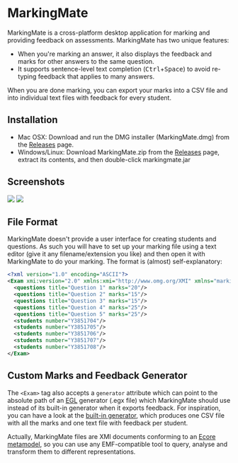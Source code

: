 # MarkingMate
MarkingMate is a cross-platform desktop application for marking and providing feedback on assessments. MarkingMate has two unique features:
* When you're marking an answer, it also displays the feedback and marks for other answers to the same question. 
* It supports sentence-level text completion (<kbd>Ctrl</kbd>+<kbd>Space</kbd>) to avoid re-typing feedback that applies to many answers. 

When you are done marking, you can export your marks into a CSV file and into individual text files with feedback for every student.

## Installation
* Mac OSX: Download and run the DMG installer (MarkingMate.dmg) from the [Releases](https://github.com/kolovos/markingmate/releases) page.
* Windows/Linux: Download MarkingMate.zip from the [Releases](https://github.com/kolovos/markingmate/releases) page, extract its contents, and then double-click markingmate.jar

## Screenshots
![](https://i.imgur.com/YJhwNOV.png)
![](https://i.imgur.com/yzkFqy1.png)

## File Format
MarkingMate doesn't provide a user interface for creating students and questions. As such you will have to set up your marking file using a text editor (give it any filename/extension you like) and then open it with MarkingMate to do your marking. The format is (almost) self-explanatory:

```xml
<?xml version="1.0" encoding="ASCII"?>
<Exam xmi:version="2.0" xmlns:xmi="http://www.omg.org/XMI" xmlns="markingmate">
  <questions title="Question 1" marks="20"/>
  <questions title="Question 2" marks="15"/>
  <questions title="Question 3" marks="15"/>
  <questions title="Question 4" marks="25"/>
  <questions title="Question 5" marks="25"/>
  <students number="Y3851704"/>
  <students number="Y3851705"/>
  <students number="Y3851706"/>
  <students number="Y3851707"/>
  <students number="Y3851708"/>
</Exam>
```

## Custom Marks and Feedback Generator
The `<Exam>` tag also accepts a `generator` attribute which can point to the absolute path of an [EGL](https://www.eclipse.org/epsilon/doc/articles/code-generation-tutorial-egl/) generator (.egx file) which MarkingMate should use instead of its built-in generator when it exports feedback. For inspiration, you can have a look at the [built-in generator](https://github.com/kolovos/markingmate/blob/master/io.dimitris.markingmate/resources/feedback.egx), which produces one CSV file with all the marks and one text file with feedback per student.

Actually, MarkingMate files are XMI documents conforming to an [Ecore metamodel](https://github.com/kolovos/markingmate/blob/master/io.dimitris.markingmate/markingmate.ecore), so you can use any EMF-compatible tool to query, analyse and transform them to different representations.
